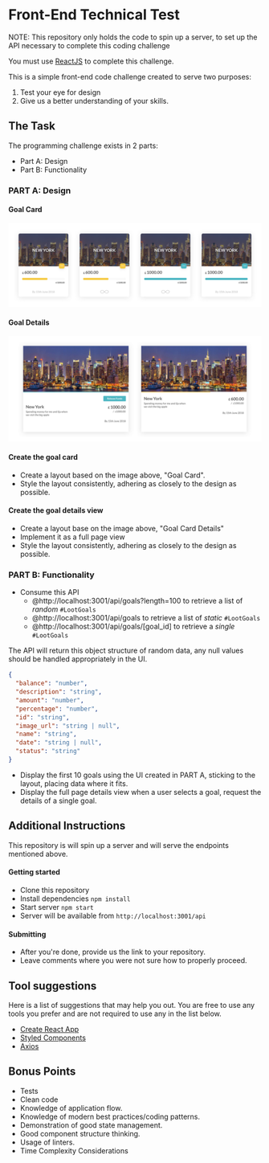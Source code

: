 # Front-End Technical Test

NOTE: This repository only holds the code to spin up a server, to set up the API necessary to complete this coding challenge

You must use [ReactJS](https://reactjs.org/) to complete this challenge.

This is a simple front-end code challenge created to serve two purposes:

1.  Test your eye for design
1.  Give us a better understanding of your skills.

## The Task

The programming challenge exists in 2 parts:

- Part A: Design
- Part B: Functionality

### PART A: Design

#### Goal Card

![Screen](./assets/images/goal_card.png)

#### Goal Details

![Screen](./assets/images/goal_details.png)

#### Create the goal card

- Create a layout based on the image above, "Goal Card".
- Style the layout consistently, adhering as closely to the design as possible.

#### Create the goal details view

- Create a layout base on the image above, "Goal Card Details"
- Implement it as a full page view
- Style the layout consistently, adhering as closely to the design as possible.

### PART B: Functionality

- Consume this API
  - @http://localhost:3001/api/goals?length=100 to retrieve a list of _random_ `#LootGoals`
  - @http://localhost:3001/api/goals to retrieve a list of _static_ `#LootGoals`
  - @http://localhost:3001/api/goals/[goal_id] to retrieve a _single_ `#LootGoals`

The API will return this object structure of random data, any null values should be handled appropriately in the UI.

```json
{
  "balance": "number",
  "description": "string",
  "amount": "number",
  "percentage": "number",
  "id": "string",
  "image_url": "string | null",
  "name": "string",
  "date": "string | null",
  "status": "string"
}
```

- Display the first 10 goals using the UI created in PART A, sticking to the layout, placing data where it fits.
- Display the full page details view when a user selects a goal, request the details of a single goal.

## Additional Instructions

This repository is will spin up a server and will serve the endpoints mentioned above.

#### Getting started

- Clone this repository
- Install dependencies `npm install`
- Start server `npm start`
- Server will be available from `http://localhost:3001/api`

#### Submitting

- After you're done, provide us the link to your repository.
- Leave comments where you were not sure how to properly proceed.

## Tool suggestions

Here is a list of suggestions that may help you out.
You are free to use any tools you prefer and are not required to use any in the list below.

- [Create React App](https://github.com/facebook/create-react-app)
- [Styled Components](https://github.com/styled-components/styled-components)
- [Axios](https://github.com/axios/axios)

## Bonus Points

- Tests
- Clean code
- Knowledge of application flow.
- Knowledge of modern best practices/coding patterns.
- Demonstration of good state management.
- Good component structure thinking.
- Usage of linters.
- Time Complexity Considerations
